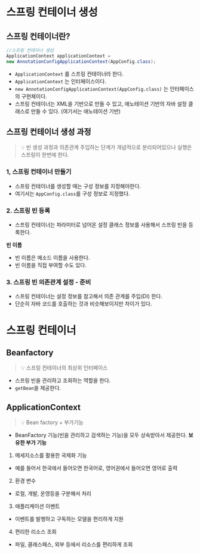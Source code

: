 <!-- @format -->

# 스프링 컨테이너 생성

## 스프링 컨테이너란?

```java
//스프링 컨테이너 생성
ApplicationContext applicationContext =
new AnnotationConfigApplicationContext(AppConfig.class);
```

- `ApplicationContext` 를 스프링 컨테이너라 한다.
- `ApplicationContext` 는 인터페이스이다.
- `new AnnotationConfigApplicationContext(AppConfig.class)` 는 인터페이스의 구현체이다.
- 스프링 컨테이너는 XML을 기반으로 만들 수 있고, 애노테이션 기반의 자바 설정 클래스로 만들 수 있다. (여기서는 애노테이션 기반)

## 스프링 컨테이너 생성 과정

> 💡 빈 생성 과정과 의존관계 주입하는 단계가 개념적으로 분리되어있으나 실행은 스프링이 한번에 한다.

### 1, 스프링 컨테이너 만들기

- 스프링 컨테이너를 생성할 때는 구성 정보를 지정해야한다.
- 여기서는 `AppConfig.class`를 구성 정보로 지정했다.

### 2. 스프링 빈 등록

- 스프링 컨테이너는 파라미터로 넘어온 설정 클래스 정보를 사용해서 스프링 빈을 등록한다.

**빈 이름**

- 빈 이름은 메소드 이름을 사용한다.
- 빈 이름을 직접 부여할 수도 있다.

### 3. 스프링 빈 의존관계 설정 - 준비

- 스프링 컨테이너는 설정 정보를 참고해서 의존 관계를 주입(DI) 한다.
- 단순히 자바 코드를 호출하는 것과 비슷해보이지만 차이가 있다.

# 스프링 컨테이너

## Beanfactory

> 💡 스프링 컨테이너의 최상위 인터페이스

- 스프링 빈을 관리하고 조회하는 역할을 한다.
- `getBean`을 제공한다.

## ApplicationContext

> 💡 Bean factory + 부가기능

- BeanFactory 기능(빈을 관리하고 검색하는 기능)을 모두 상속받아서 제공한다.
  **보유한 부가 기능**

1. 메세지소스를 활용한 국제화 기능

- 예를 들어서 한국에서 들어오면 한국어로, 영어권에서 들어오면 영어로 출력

2. 환경 변수

- 로컬, 개발, 운영등을 구분해서 처리

3. 애플리케이션 이벤트

- 이벤트를 발행하고 구독하는 모델을 편리하게 지원

4. 편리한 리소스 조회

- 파일, 클래스패스, 외부 등에서 리소스를 편리하게 조회
